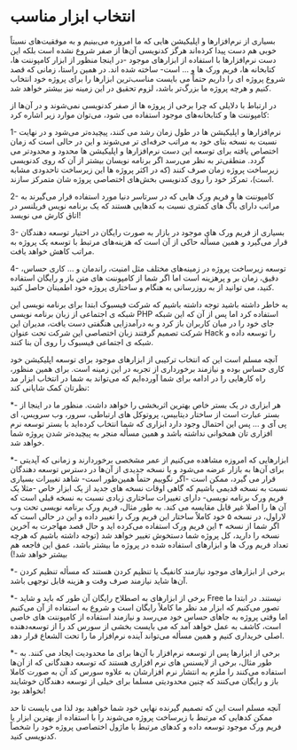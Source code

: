 # انتخاب ابزار مناسب

بسیاری از نرم‌افزارها و اپلیکیشن هایی که ما امروزه می‌بینیم و به موفقیت‌های نسبتاً خوبی هم دست پیدا کرده‌اند هرگز کدنویسی آن‌ها از صفر شروع نشده است بلکه این دست نرم‌افزارها با استفاده از ابزارهای موجود -در اینجا منظور از ابزار کامپوننت ها، کتابخانه ها، فریم ورک ها و … است- ساخته شده اند. در همین راستا، زمانی که قصد شروع پروژه ای را داریم حتماً می بایست مناسب‌ترین ابزارها را برای پروژه خود انتخاب کنیم و هرچه پروژه ما بزرگ‌تر باشد، لزوم تحقیق در این زمینه نیز بیشتر خواهد شد.

در ارتباط با دلایلی که چرا برخی از پروژه ها از صفر کدنویسی نمی‌شوند و در آن‌ها از کامپوننت ها و کتابخانه‌های موجود استفاده می شود، می‌توان موارد زیر اشاره کرد:

1- نرم‌افزارها و اپلیکیشن ها در طول زمان رشد می کنند، پیچیده‌تر می‌شود و در نهایت نسبت به نسخه بتای خود به مراتب حرفه‌ای تر می‌شوند و این در حالی است که زمان اختصاص یافته برای توسعه این دست نرم‌افزارها و اپلیکیشن ها محدود و محدودتر می گردد. منطقی‌تر به نظر می‌رسد اگر برنامه نویسان بیشتر از آن که روی کدنویسی زیرساخت پروژه زمان صرف کنند (که در اکثر پروژه ها این زیرساخت تاحدودی مشابه است)، تمرکز خود را روی کدنویسی بخش‌های اختصاصی پروژه شان متمرکز سازند.

2- کامپوننت ها و فریم ورک هایی که در سرتاسر دنیا مورد استفاده قرار می‌گیرند به مراتب دارای باگ های کمتری نسبت به کدهایی هستند که یک برنامه نویس فریلنسر در اتاق کارش می نویسد!

3- بسیاری از فریم ورک های موجود در بازار به صورت رایگان در اختیار توسعه دهندگان قرار می‌گیرد و همین مسأله حاکی از آن است که هزینه‌های مرتبط با توسعه یک پروژه به مراتب کاهش خواهد یافت.

4- توسعه زیرساخت پروژه در زمینه‌های مختلف مثل امنیت، راندمان و … کاری حساس، دقیق، زمان بر و پرهزینه است اما اگر شما از کامپوننت های متن باز و رایگان استفاده کنید، می توانید از به روزرسانی به هنگام و ساختاری پروژه خود اطمینان حاصل کنید.

به خاطر داشته باشید
توجه داشته باشیم که شرکت فیسبوک ابتدا برای برنامه نویسی این شبکه ی اجتماعی از زبان برنامه نویسی PHP استفاده کرد اما پس از آن که این شبکه جای خود را در میان کاربران باز کرد و به درآمدزایی هنگفتی دست یافت، مدیران این شرکت تصمیم گرفتند زبان اختصاصی این شرکت تحت عنوان Hack را توسعه داده و شبکه ی اجتماعی فیسبوک را روی آن بنا کنند.

آنچه مسلم است این که انتخاب ترکیبی از ابزارهای موجود برای توسعه اپلیکیشن خود کاری حساس بوده و نیازمند برخورداری از تجربه در این زمینه است. برای همین منظور، راه کارهایی را در ادامه برای شما آورده‌ایم که می‌تواند به شما در انتخاب ابزار مد نظرتان کمک شایانی کند:

*- هر ابزاری در یک بستر خاص بهترین اثربخشی را خواهد داشت. منظور ما در اینجا از بستر عبارت است از ساختار دیتابیس، پروتوکل های ارتباطی، سرور،‌ وب سرویس، ای پی آی و … پس این احتمال وجود دارد ابزاری که شما انتخاب کرده‌اید با بستر توسعه نرم افزاری تان همخوانی نداشته باشد و همین مسأله منجر به پیچیده‌تر شدن پروژه شما خواهد شد.

*- ابزارهایی که امروزه مشاهده می‌کنیم از عمر مشخصی برخوردارند و زمانی که آپدیتی برای آن‌ها به بازار عرضه می‌شود و یا نسخه جدیدی از آن‌ها در دسترس توسعه دهندگان قرار می گیرد، ممکن است -اگر نگوییم حتماً همین‌طور است- شاهد تغییرات بسیاری نسبت به نسخه قدیمی باشیم که گاهی اوقات نسخه های جدید از یک ابزار خاص -مثلا یک فریم ورک برنامه نویسی- دارای تغییرات ساختاری زیادی نسبت به نسخه قبلی است که آن ها را اصلا غیر قابل مقایسه می کند. به طور مثال، فریم ورک برنامه نویسی تحت وب لاراول، در نسخه ۵ خود کاملاً ساختار این فریم ورک را تغییر داده و این در حالی است که اگر شما از نسخه ۴ این فریم ورک استفاده می‌کرده اید و حال قصد مهاجرت به آخرین نسخه را دارید، کل پروژه شما دستخوش تغییر خواهد شد (توجه داشته باشیم که هرچه تعداد فریم ورک ها و ابزارهای استفاده شده در پروژه ما بیشتر باشد، عمق این فاجعه هم بیشتر خواهد شد!)

*- برخی از ابزارهای موجود نیازمند کانفیگ یا تنظیم کردن هستند که مسأله تنظیم کردن آن‌ها شاید نیازمند صرف وقت و هزینه قابل توجهی باشد.

*- برخی از ابزارهای به اصطلاح رایگان آن طور که باید و شاید Free نیستند. در ابتدا ما تصور می‌کنیم که ابزار مد نظر ما کاملاً رایگان است و شروع به استفاده از آن می‌کنیم اما وقتی پروژه به جاهای حساس خود می‌رسد و نیازمند استفاده از کامپوننت های خاصی است، کاشف به عمل خواهد آمد که می بایست بخشی از سورس کد را از توسعه‌دهنده اصلی خریداری کنیم و همین مسأله می‌تواند آینده نرم‌افزار ما را تحت الشعاع قرار دهد.

*- برخی از ابزارها پس از توسعه نرم‌افزار با آن‌ها برای ما محدودیت ایجاد می کنند. به طور مثال، برخی از لایسنس های نرم افزاری هستند که توسعه دهندگانی که از آن‌ها استفاده می‌کنند را ملزم به انتشار نرم افزارشان به علاوه سورس کد آن به صورت کاملا باز و رایگان می‌کنند که چنین محدودیتی مسلما برای خیلی از توسعه دهندگان خوشایند نخواهد بود!

آنچه مسلم است این که تصمیم گیرنده نهایی خود شما خواهید بود لذا می بایست تا حد ممکن کدهایی که مرتبط با زیرساخت پروژه می‌شوند را با استفاده از بهترین ابزار یا فریم ورک موجود توسعه داده و کدهای مرتبط با ماژول اختصاصی پروژه خود را شخصاً کدنویسی کنید.
